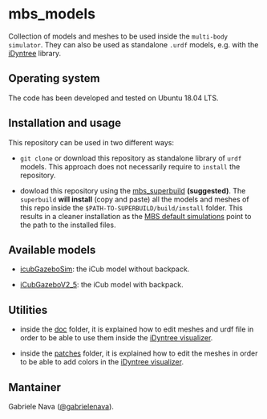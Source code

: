 # mbs_models

Collection of models and meshes to be used inside the `multi-body simulator`. They can also be used as standalone `.urdf` models, e.g. with the [iDyntree](https://github.com/robotology/idyntree) library.


## Operating system

The code has been developed and tested on Ubuntu 18.04 LTS.


## Installation and usage

This repository can be used in two different ways:

- `git clone` or download this repository as standalone library of `urdf` models. This approach does not necessarily require to `install` the repository.

- dowload this repository using the [mbs_superbuild](https://github.com/gabrielenava/mbs_superbuild) **(suggested)**. The `superbuild` **will install** (copy and paste) all the models and meshes of this repo inside the `$PATH-TO-SUPERBUILD/build/install` folder. This results in a cleaner installation as the [MBS default simulations](https://github.com/gabrielenava/mbs_app) point to the path to the installed files.
 
## Available models

- [icubGazeboSim](models/icubGazeboSim): the iCub model without backpack.

- [iCubGazeboV2_5](models/iCubGazeboV2_5): the iCub model with backpack.

## Utilities

- inside the [doc](doc) folder, it is explained how to edit meshes and urdf file in order to be able to use them inside the [iDyntree visualizer](https://github.com/robotology/idyntree/blob/master/src/visualization/src/Visualizer.cpp).

- inside the [patches](patches) folder, it is explained how to edit the meshes in order to be able to add colors in the [iDyntree visualizer](https://github.com/robotology/idyntree/blob/master/src/visualization/src/Visualizer.cpp).

## Mantainer

Gabriele Nava ([@gabrielenava](https://github.com/gabrielenava)).
